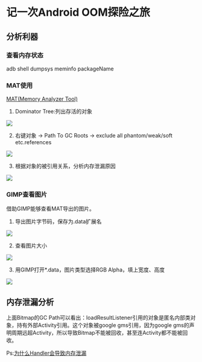﻿# 记一次Android OOM探险之旅

## 分析利器

### 查看内存状态

adb shell dumpsys meminfo packageName

### MAT使用

[MAT(Memory Analyzer Tool)](http://www.eclipse.org/mat/downloads.php)

1. Dominator Tree:列出存活的对象

![](https://www.github.com/wslaimin/blog/raw/master/pics/dominator_tree.png)

2. 右键对象 -> Path To GC Roots -> exclude all phantom/weak/soft etc.references

![](https://www.github.com/wslaimin/blog/raw/master/pics/gc.png)

3. 根据对象的被引用关系，分析内存泄漏原因

![](https://www.github.com/wslaimin/blog/raw/master/pics/gc_path.png)

### GIMP查看图片

借助GIMP能够查看MAT导出的图片。

1. 导出图片字节码，保存为.data扩展名

![](https://www.github.com/wslaimin/blog/raw/master/pics/export_data.png)

2. 查看图片大小

![](https://www.github.com/wslaimin/blog/raw/master/pics/pic_size.png)

3. 用GIMP打开*.data，图片类型选择RGB Alpha，填上宽度、高度

![](https://www.github.com/wslaimin/blog/raw/master/pics/gimp.png)

## 内存泄漏分析

上面Bitmap的GC Path可以看出：loadResultListener引用的对象是匿名内部类对象，持有外部Activity引用。这个对象被google gms引用，因为google gms的声明周期远超Activity，所以导致Bitmap不能被回收，甚至连Activity都不能被回收。

Ps:[为什么Handler会导致内存泄漏](https://www.androiddesignpatterns.com/2013/01/inner-class-handler-memory-leak.html)
